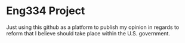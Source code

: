 # Eng334 Project

Just using this github as a platform to publish my opinion in regards to reform that I believe should take place within the U.S. government.
